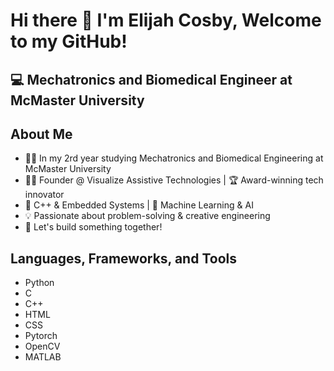 # Hi there 👋  I'm Elijah Cosby, Welcome to my GitHub!

## 💻 Mechatronics and Biomedical Engineer at McMaster University


## About Me

  - 👨‍🎓 In my 2rd year studying Mechatronics and Biomedical Engineering at McMaster University
  - 👨‍💻 Founder @ Visualize Assistive Technologies | 🏆 Award-winning tech innovator
  - 🤖 C++ & Embedded Systems | 🧠 Machine Learning & AI
  - 💡 Passionate about problem-solving & creative engineering
  - 🚀 Let's build something together!


## Languages, Frameworks, and Tools

  - Python
  - C
  - C++
  - HTML
  - CSS
  - Pytorch
  - OpenCV
  - MATLAB


<!--
**Elijah-Cosby/Elijah-Cosby** is a ✨ _special_ ✨ repository because its `README.md` (this file) appears on your GitHub profile.

Here are some ideas to get you started:

- 🔭 I’m currently working on ...
- 🌱 I’m currently learning ...
- 👯 I’m looking to collaborate on ...
- 🤔 I’m looking for help with ...
- 💬 Ask me about ...
- 📫 How to reach me: ...
- 😄 Pronouns: ...
- ⚡ Fun fact: ...
-->
